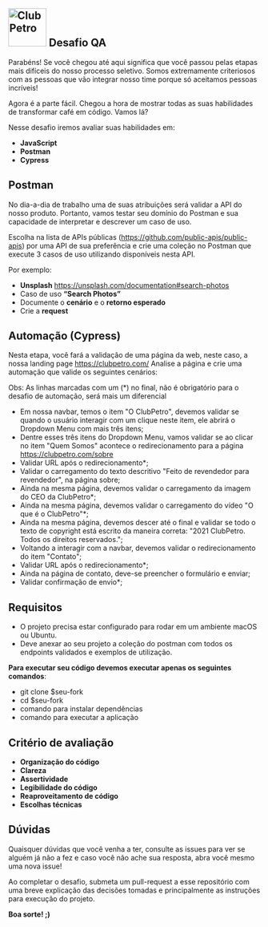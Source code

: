 ## <img src="https://clubpetro.com/wp-content/themes/clubpetro/src/images/logo-clubpetro-color.svg" alt="ClubPetro" width="76" /> Desafio QA

Parabéns! Se você chegou até aqui significa que você passou pelas etapas mais difíceis do nosso processo seletivo. Somos extremamente criteriosos com as pessoas que vão integrar nosso time porque só aceitamos pessoas incríveis!

Agora é a parte fácil. Chegou a hora de mostrar todas as suas habilidades de transformar café em código. Vamos lá?

Nesse desafio iremos avaliar suas habilidades em:

* **JavaScript**
* **Postman**
* **Cypress**

## Postman

No dia-a-dia de trabalho uma de suas atribuições será validar a API do nosso produto. Portanto, vamos testar seu domínio do Postman e sua capacidade de interpretar e descrever um caso de uso.

Escolha na lista de APIs públicas (https://github.com/public-apis/public-apis) por uma API de sua preferência e crie uma coleção no Postman que execute 3 casos de uso utilizando disponíveis nesta API. 

Por exemplo:

* **Unsplash** https://unsplash.com/documentation#search-photos 
* Caso de uso **“Search Photos”**
* Documente o **cenário** e o **retorno esperado**
* Crie a **request**

## Automação (Cypress)

Nesta etapa, você fará a validação de uma página da web, neste caso, a nossa landing page https://clubpetro.com/
Analise a página e crie uma automação que valide os seguintes cenários:

Obs: As linhas marcadas com um (*) no final, não é obrigatório para o desafio de automação, será mais um diferencial

- Em nossa navbar, temos o item "O ClubPetro", devemos validar se quando o usuário interagir com um clique neste item,
ele abrirá o Dropdown Menu com mais três itens;
- Dentre esses três itens do Dropdown Menu, vamos validar se ao clicar no item "Quem Somos" acontece o redirecionamento
para a página https://clubpetro.com/sobre
- Validar URL após o redirecionamento*;
- Validar o carregamento do texto descritivo "Feito de revendedor para revendedor", na página sobre;
- Ainda na mesma página, devemos validar o carregamento da imagem do CEO da ClubPetro*;
- Ainda na mesma página, devemos validar o carregamento do vídeo "O que é o ClubPetro"*;
- Ainda na mesma página, devemos descer até o final e validar se todo o texto de copyright está escrito da maneira correta:
"2021 ClubPetro. Todos os direitos reservados.";
- Voltando a interagir com a navbar, devemos validar o redirecionamento do item "Contato";
- Validar URL após o redirecionamento*;
- Ainda na página de contato, deve-se preencher o formulário e enviar;
- Validar confirmação de envio*;

## Requisitos

* O projeto precisa estar configurado para rodar em um ambiente macOS ou Ubuntu.
* Deve anexar ao seu projeto a coleção do postman com todos os endpoints validados e exemplos de utilização.

**Para executar seu código devemos executar apenas os seguintes comandos**:

* git clone $seu-fork
* cd $seu-fork
* comando para instalar dependências
* comando para executar a aplicação

## Critério de avaliação

* **Organização do código**
* **Clareza**
* **Assertividade**
* **Legibilidade do código**
* **Reaproveitamento de código**
* **Escolhas técnicas**

## Dúvidas

Quaisquer dúvidas que você venha a ter, consulte as issues para ver se alguém já não a fez e caso você não ache sua resposta, abra você mesmo uma nova issue!

Ao completar o desafio, submeta um pull-request a esse repositório com uma breve explicação das decisões tomadas e principalmente as instruções para execução do projeto.

**Boa sorte! ;)**
